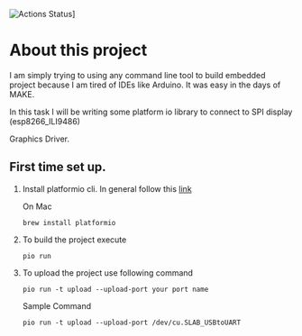 ![Actions Status](https://github.com/zeoneo/pio-esp-ili9486/workflows/pio-esp-ili9486/badge.svg)]


#   About this project

I am simply trying to using any command line tool to build embedded project because I am tired of IDEs like Arduino. It was easy in the days of MAKE.

In this task I will be writing some platform io library to connect to SPI display (esp8266_ILI9486)

Graphics Driver.


## First time set up.

1. Install platformio cli. In general follow this [link](https://docs.platformio.org/en/latest/installation.html)

    On Mac
    
    `brew install platformio`

2. To build the project execute
    
    `pio run`

3. To upload the project use following command

    `pio run -t upload --upload-port your port name`

    Sample Command

    `pio run -t upload --upload-port /dev/cu.SLAB_USBtoUART`